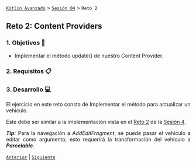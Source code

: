 [`Kotlin Avanzado`](../../Readme.md) > [`Sesión 04`](../Readme.md) > `Reto 2` 

## Reto 2: Content Providers

<div style="text-align: justify;">




### 1. Objetivos :dart:

* Implementar el método update() de nuestro Content Provider.

### 2. Requisitos :clipboard:



### 3. Desarrollo :computer:

El ejercicio en este reto consta de Implementar el método para actualizar un vehículo.

Este debe ser similar a la implementación vista en el [Reto 2](../../Sesion-04/Reto-02) de la [Sesión 4](Sesion-04).

***Tip:*** Para la navegación a _AddEditFragment_, se puede pasar el vehículo a editar como argumento, esto requerirá la transformación del vehículo a ___Parcelable___. 



[`Anterior`](../Ejemplo-02) | [`Siguiente`](../Proyecto)      

</div>